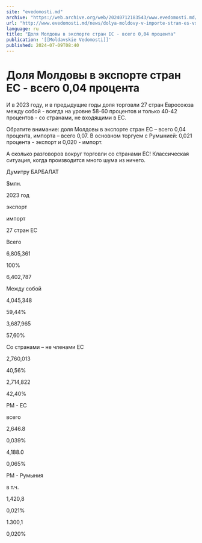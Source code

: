 ```yaml
---
site: "evedomosti.md"
archive: "https://web.archive.org/web/20240712183543/www.evedomosti.md/news/dolya-moldovy-v-importe-stran-es-vsego-007-procenta"
url: "http://www.evedomosti.md/news/dolya-moldovy-v-importe-stran-es-vsego-007-procenta"
language: ru
title: "Доля Молдовы в экспорте стран ЕС - всего 0,04 процента"
publication: '[[Moldavskie Vedomosti]]'
published: 2024-07-09T08:40
---
```


# Доля Молдовы в экспорте стран ЕС - всего 0,04 процента

И в 2023 году, и в предыдущие годы доля торговли 27 стран Евросоюза между собой - всегда на уровне 58-60 процентов и только 40-42 процентов - со странами, не входящими в ЕС.

Обратите внимание: доля Молдовы в экспорте стран ЕС – всего 0,04 процента, импорта – всего 0,07. В основном торгуем с Румынией: 0,021 процента - экспорт и 0,020 - импорт.

А сколько разговоров вокруг торговли со странами ЕС! Классическая ситуация, когда производится много шума из ничего.

Думитру БАРБАЛАТ

$млн.

2023 год

экспорт

импорт

27 стран ЕС

Всего

6,805,361

100%

6,402,787

Между собой

4,045,348

59,44%

3,687,965

57,60%

Со странами – не членами   ЕС

2,760,013

40,56%

2,714,822

42,40%

РМ - ЕС

всего

2,646.8

0,039%

4,188.0

0,065%

РМ - Румыния

в т.ч.

1,420,8

0,021%

1.300,1

0,020%